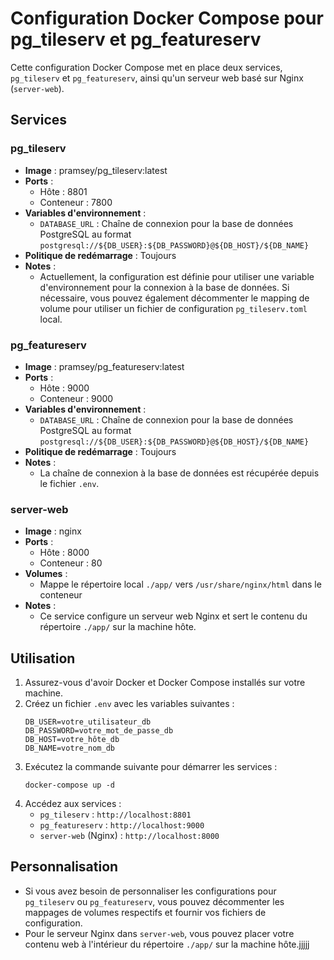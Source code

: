 # Configuration Docker Compose pour pg_tileserv et pg_featureserv

Cette configuration Docker Compose met en place deux services, `pg_tileserv` et `pg_featureserv`, ainsi qu'un serveur web basé sur Nginx (`server-web`).

## Services

### pg_tileserv

- **Image** : pramsey/pg_tileserv:latest
- **Ports** : 
  - Hôte : 8801
  - Conteneur : 7800
- **Variables d'environnement** :
  - `DATABASE_URL` : Chaîne de connexion pour la base de données PostgreSQL au format `postgresql://${DB_USER}:${DB_PASSWORD}@${DB_HOST}/${DB_NAME}`
- **Politique de redémarrage** : Toujours
- **Notes** : 
  - Actuellement, la configuration est définie pour utiliser une variable d'environnement pour la connexion à la base de données. Si nécessaire, vous pouvez également décommenter le mapping de volume pour utiliser un fichier de configuration `pg_tileserv.toml` local.

### pg_featureserv

- **Image** : pramsey/pg_featureserv:latest
- **Ports** : 
  - Hôte : 9000
  - Conteneur : 9000
- **Variables d'environnement** :
  - `DATABASE_URL` : Chaîne de connexion pour la base de données PostgreSQL au format `postgresql://${DB_USER}:${DB_PASSWORD}@${DB_HOST}/${DB_NAME}`
- **Politique de redémarrage** : Toujours
- **Notes** : 
  - La chaîne de connexion à la base de données est récupérée depuis le fichier `.env`.

### server-web

- **Image** : nginx
- **Ports** :
  - Hôte : 8000
  - Conteneur : 80
- **Volumes** : 
  - Mappe le répertoire local `./app/` vers `/usr/share/nginx/html` dans le conteneur
- **Notes** : 
  - Ce service configure un serveur web Nginx et sert le contenu du répertoire `./app/` sur la machine hôte.

## Utilisation

1. Assurez-vous d'avoir Docker et Docker Compose installés sur votre machine.
2. Créez un fichier `.env` avec les variables suivantes :
    ```
    DB_USER=votre_utilisateur_db
    DB_PASSWORD=votre_mot_de_passe_db
    DB_HOST=votre_hôte_db
    DB_NAME=votre_nom_db
    ```
3. Exécutez la commande suivante pour démarrer les services :
    ```
    docker-compose up -d
    ```
4. Accédez aux services :
    - `pg_tileserv` : `http://localhost:8801`
    - `pg_featureserv` : `http://localhost:9000`
    - `server-web` (Nginx) : `http://localhost:8000`

## Personnalisation

- Si vous avez besoin de personnaliser les configurations pour `pg_tileserv` ou `pg_featureserv`, vous pouvez décommenter les mappages de volumes respectifs et fournir vos fichiers de configuration.
- Pour le serveur Nginx dans `server-web`, vous pouvez placer votre contenu web à l'intérieur du répertoire `./app/` sur la machine hôte.jjjjj
